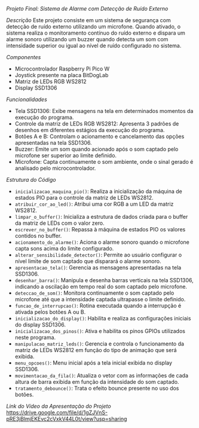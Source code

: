 *Projeto Final: Sistema de Alarme com Detecção de Ruído Externo*

*Descrição*
Este projeto consiste em um sistema de segurança com detecção de ruído externo utilizando um microfone. Quando ativado, o sistema realiza o monitoramento contínuo do ruído externo e dispara um alarme sonoro utilizando um buzzer quando detecta um som com intensidade superior ou igual ao nível de ruído configurado no sistema.

*Componentes*
- Microcontrolador Raspberry Pi Pico W
- Joystick presente na placa BitDogLab
- Matriz de LEDs RGB WS2812
- Display SSD1306

*Funcionalidades*
- Tela SSD1306: Exibe mensagens na tela em determinados momentos da execução do programa.
- Controle da matriz de LEDs RGB WS2812: Apresenta 3 padrões de desenhos em diferentes estágios da execução do programa.
- Botões A e B: Controlam o acionamento e cancelamento das opções apresentadas na tela SSD1306.
- Buzzer: Emite um som quando acionado após o som captado pelo microfone ser superior ao limite definido.
- Microfone: Capta continuamente o som ambiente, onde o sinal gerado é analisado pelo microcontrolador.

*Estrutura do Código*
- `inicializacao_maquina_pio()`: Realiza a inicialização da máquina de estados PIO para o controle da matriz de LEDs WS2812.
- `atribuir_cor_ao_led()`: Atribui uma cor RGB a um LED da matriz WS2812.
- `limpar_o_buffer()`: Inicializa a estrutura de dados criada para o buffer da matriz de LEDs com o valor zero.
- `escrever_no_buffer()`: Repassa à máquina de estados PIO os valores contidos no buffer.
- `acionamento_do_alarme()`: Aciona o alarme sonoro quando o microfone capta sons acima do limite configurado.
- `alterar_sensibilidade_detector()`: Permite ao usuário configurar o nível limite de som captado que disparará o alarme sonoro.
- `apresentacao_tela()`: Gerencia as mensagens apresentadas na tela SSD1306.
- `desenhar_barra()`: Manipula e desenha barras verticais na tela SSD1306, indicando a oscilação em tempo real do som captado pelo microfone.
- `deteccao_de_som()`: Monitora continuamente o som captado pelo microfone até que a intensidade captada ultrapasse o limite definido.
- `funcao_de_interrupcao()`: Rotina executada quando a interrupção é ativada pelos botões A ou B.
- `inicializacao_do_display()`: Habilita e realiza as configurações iniciais do display SSD1306.
- `inicializacao_dos_pinos()`: Ativa e habilita os pinos GPIOs utilizados neste programa.
- `manipulacao_matriz_leds()`: Gerencia e controla o funcionamento da matriz de LEDs WS2812 em função do tipo de animação que será exibida.
- `menu_opcoes()`: Menu inicial após a tela inicial exibida no display SSD1306.
- `movimentacao_da_fila()`: Atualiza o vetor com as informações de cada altura de barra exibida em função da intensidade do som captado.
- `tratamento_debounce()`: Trata o efeito bounce presente no uso dos botões.

*Link do Vídeo da Apresentação do Projeto*
https://drive.google.com/file/d/1gZJVnS-pRE3jBlmjEKEvc2cVxkV44L0t/view?usp=sharing
